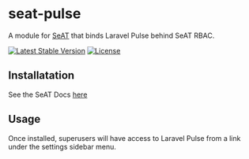 # seat-pulse
A module for [SeAT](https://github.com/eveseat/seat) that binds Laravel Pulse behind SeAT RBAC.

[![Latest Stable Version](https://img.shields.io/packagist/v/crypta-tech/seat-pulse.svg?style=flat-square)]()
[![License](https://img.shields.io/badge/license-GPLv2-blue.svg?style=flat-square)](https://raw.githubusercontent.com/crypta-tech/seat-pulse/master/LICENSE)

## Installatation
See the SeAT Docs [here](https://eveseat.github.io/docs/community_packages/)


## Usage
Once installed, superusers will have access to Laravel Pulse from a link under the settings sidebar menu.